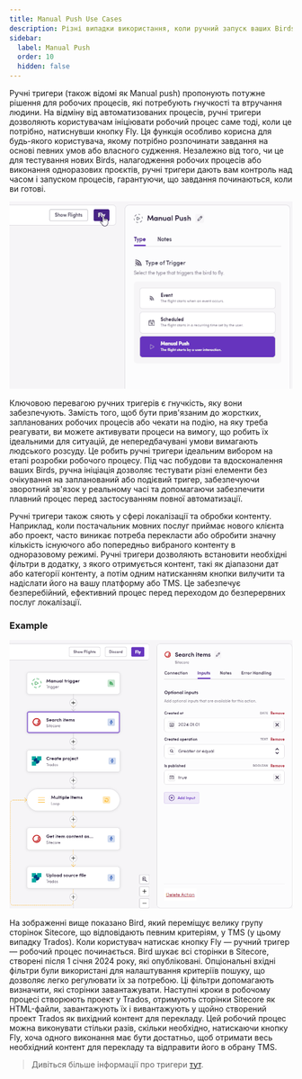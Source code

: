 ```yaml
---
title: Manual Push Use Cases
description: Різні випадки використання, коли ручний запуск ваших Birds має повний сенс
sidebar:
  label: Manual Push
  order: 10
  hidden: false
---
```


Ручні тригери (також відомі як Manual push) пропонують потужне рішення для робочих процесів, які потребують гнучкості та втручання людини. На відміну від автоматизованих процесів, ручні тригери дозволяють користувачам ініціювати робочий процес саме тоді, коли це потрібно, натиснувши кнопку Fly. Ця функція особливо корисна для будь-якого користувача, якому потрібно розпочинати завдання на основі певних умов або власного судження. Незалежно від того, чи це для тестування нових Birds, налагодження робочих процесів або виконання одноразових проєктів, ручні тригери дають вам контроль над часом і запуском процесів, гарантуючи, що завдання починаються, коли ви готові.

![Fly button](../../../../assets/docs/triggers/Fly.gif)

Ключовою перевагою ручних тригерів є гнучкість, яку вони забезпечують. Замість того, щоб бути прив'язаним до жорстких, запланованих робочих процесів або чекати на подію, на яку треба реагувати, ви можете активувати процеси на вимогу, що робить їх ідеальними для ситуацій, де непередбачувані умови вимагають людського розсуду. Це робить ручні тригери ідеальним вибором на етапі розробки робочого процесу. Під час побудови та вдосконалення ваших Birds, ручна ініціація дозволяє тестувати різні елементи без очікування на запланований або подієвий тригер, забезпечуючи зворотний зв'язок у реальному часі та допомагаючи забезпечити плавний процес перед застосуванням повної автоматизації.

Ручні тригери також сяють у сфері локалізації та обробки контенту. Наприклад, коли постачальник мовних послуг приймає нового клієнта або проект, часто виникає потреба перекласти або обробити значну кількість існуючого або попередньо вибраного контенту в одноразовому режимі. Ручні тригери дозволяють встановити необхідні фільтри в додатку, з якого отримується контент, такі як діапазони дат або категорії контенту, а потім одним натисканням кнопки вилучити та надіслати його на вашу платформу або TMS. Це забезпечує безперебійний, ефективний процес перед переходом до безперервних послуг локалізації.

### Example

![Sitecore](../../../../assets/docs/triggers/Sitecore_DownloadItems.png)

На зображенні вище показано Bird, який переміщує велику групу сторінок Sitecore, що відповідають певним критеріям, у TMS (у цьому випадку Trados). Коли користувач натискає кнопку Fly — ручний тригер — робочий процес починається. Bird шукає всі сторінки в Sitecore, створені після 1 січня 2024 року, які опубліковані. Опціональні вхідні фільтри були використані для налаштування критеріїв пошуку, що дозволяє легко регулювати їх за потребою. Ці фільтри допомагають визначити, які сторінки завантажувати. Наступні кроки в робочому процесі створюють проект у Trados, отримують сторінки Sitecore як HTML-файли, завантажують їх і вивантажують у щойно створений проект Trados як вихідний контент для перекладу. Цей робочий процес можна виконувати стільки разів, скільки необхідно, натискаючи кнопку Fly, хоча одного виконання має бути достатньо, щоб отримати весь необхідний контент для перекладу та відправити його в обрану TMS.

> Дивіться більше інформації про тригери [тут](https://docs.blackbird.io/concepts/triggers/).
